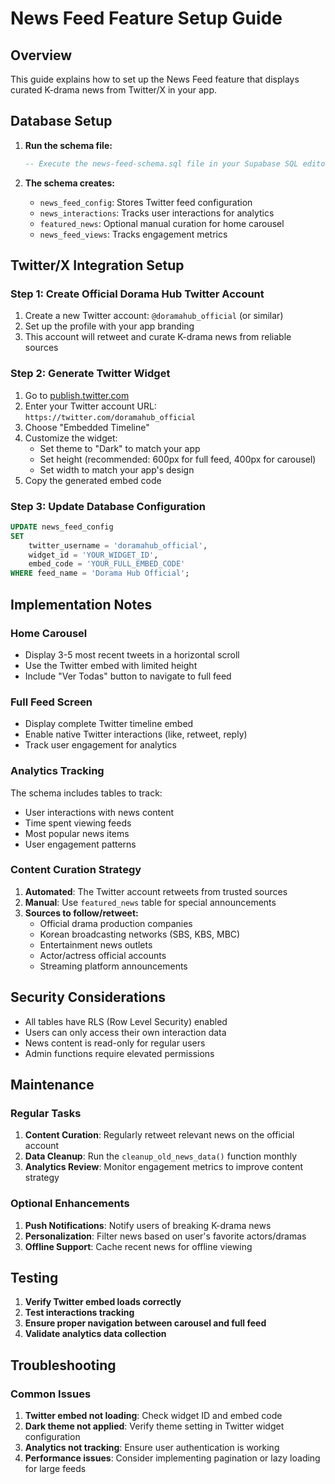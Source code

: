 # News Feed Feature Setup Guide

## Overview
This guide explains how to set up the News Feed feature that displays curated K-drama news from Twitter/X in your app.

## Database Setup

1. **Run the schema file:**
   ```sql
   -- Execute the news-feed-schema.sql file in your Supabase SQL editor
   ```

2. **The schema creates:**
   - `news_feed_config`: Stores Twitter feed configuration
   - `news_interactions`: Tracks user interactions for analytics
   - `featured_news`: Optional manual curation for home carousel
   - `news_feed_views`: Tracks engagement metrics

## Twitter/X Integration Setup

### Step 1: Create Official Dorama Hub Twitter Account
1. Create a new Twitter account: `@doramahub_official` (or similar)
2. Set up the profile with your app branding
3. This account will retweet and curate K-drama news from reliable sources

### Step 2: Generate Twitter Widget
1. Go to [publish.twitter.com](https://publish.twitter.com)
2. Enter your Twitter account URL: `https://twitter.com/doramahub_official`
3. Choose "Embedded Timeline"
4. Customize the widget:
   - Set theme to "Dark" to match your app
   - Set height (recommended: 600px for full feed, 400px for carousel)
   - Set width to match your app's design
5. Copy the generated embed code

### Step 3: Update Database Configuration
```sql
UPDATE news_feed_config 
SET 
    twitter_username = 'doramahub_official',
    widget_id = 'YOUR_WIDGET_ID',
    embed_code = 'YOUR_FULL_EMBED_CODE'
WHERE feed_name = 'Dorama Hub Official';
```

## Implementation Notes

### Home Carousel
- Display 3-5 most recent tweets in a horizontal scroll
- Use the Twitter embed with limited height
- Include "Ver Todas" button to navigate to full feed

### Full Feed Screen
- Display complete Twitter timeline embed
- Enable native Twitter interactions (like, retweet, reply)
- Track user engagement for analytics

### Analytics Tracking
The schema includes tables to track:
- User interactions with news content
- Time spent viewing feeds
- Most popular news items
- User engagement patterns

### Content Curation Strategy
1. **Automated**: The Twitter account retweets from trusted sources
2. **Manual**: Use `featured_news` table for special announcements
3. **Sources to follow/retweet:**
   - Official drama production companies
   - Korean broadcasting networks (SBS, KBS, MBC)
   - Entertainment news outlets
   - Actor/actress official accounts
   - Streaming platform announcements

## Security Considerations

- All tables have RLS (Row Level Security) enabled
- Users can only access their own interaction data
- News content is read-only for regular users
- Admin functions require elevated permissions

## Maintenance

### Regular Tasks
1. **Content Curation**: Regularly retweet relevant news on the official account
2. **Data Cleanup**: Run the `cleanup_old_news_data()` function monthly
3. **Analytics Review**: Monitor engagement metrics to improve content strategy

### Optional Enhancements
1. **Push Notifications**: Notify users of breaking K-drama news
2. **Personalization**: Filter news based on user's favorite actors/dramas
3. **Offline Support**: Cache recent news for offline viewing

## Testing

1. **Verify Twitter embed loads correctly**
2. **Test interactions tracking**
3. **Ensure proper navigation between carousel and full feed**
4. **Validate analytics data collection**

## Troubleshooting

### Common Issues
1. **Twitter embed not loading**: Check widget ID and embed code
2. **Dark theme not applied**: Verify theme setting in Twitter widget configuration
3. **Analytics not tracking**: Ensure user authentication is working
4. **Performance issues**: Consider implementing pagination or lazy loading for large feeds